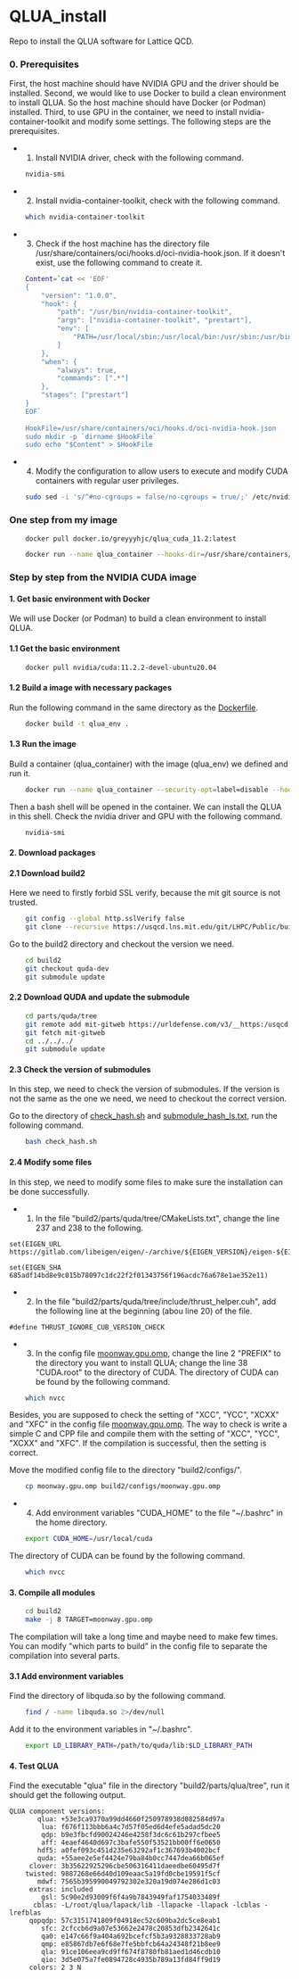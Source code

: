# QLUA_install
Repo to install the QLUA software for Lattice QCD.


### 0. Prerequisites

First, the host machine should have NVIDIA GPU and the driver should be installed. Second, we would like to use Docker to build a clean environment to install QLUA. So the host machine should have Docker (or Podman) installed. Third, to use GPU in the container, we need to install nvidia-container-toolkit and modify some settings. The following steps are the prerequisites.

- 1. Install NVIDIA driver, check with the following command.
```bash
    nvidia-smi
```

- 2. Install nvidia-container-toolkit, check with the following command.
```bash
    which nvidia-container-toolkit
``` 

- 3. Check if the host machine has the directory file /usr/share/containers/oci/hooks.d/oci-nvidia-hook.json. If it doesn't exist, use the following command to create it.
```bash
    Content=`cat << 'EOF'
    {
        "version": "1.0.0",
        "hook": {
            "path": "/usr/bin/nvidia-container-toolkit",
            "args": ["nvidia-container-toolkit", "prestart"],
            "env": [
                "PATH=/usr/local/sbin:/usr/local/bin:/usr/sbin:/usr/bin:/sbin:/bin"
            ]
        },
        "when": {
            "always": true,
            "commands": [".*"]
        },
        "stages": ["prestart"]
    }
    EOF`
    
    HookFile=/usr/share/containers/oci/hooks.d/oci-nvidia-hook.json
    sudo mkdir -p `dirname $HookFile`
    sudo echo "$Content" > $HookFile
```

- 4. Modify the configuration to allow users to execute and modify CUDA containers with regular user privileges.
```bash
    sudo sed -i 's/^#no-cgroups = false/no-cgroups = true/;' /etc/nvidia-container-runtime/config.toml
```


### One step from my image

```bash
    docker pull docker.io/greyyyhjc/qlua_cuda_11.2:latest

    docker run --name qlua_container --hooks-dir=/usr/share/containers/oci/hooks.d/ --runtime=nvidia -it greyyyhjc/qlua_cuda_11.2
```


### Step by step from the NVIDIA CUDA image

#### 1. Get basic environment with Docker
We will use Docker (or Podman) to build a clean environment to install QLUA.

#### 1.1 Get the basic environment
```bash
    docker pull nvidia/cuda:11.2.2-devel-ubuntu20.04
```

#### 1.2 Build a image with necessary packages
Run the following command in the same directory as the [Dockerfile](/Dockerfile).
```bash
    docker build -t qlua_env .
```

#### 1.3 Run the image
Build a container (qlua_container) with the image (qlua_env) we defined and run it.
```bash
    docker run --name qlua_container --security-opt=label=disable --hooks-dir=/usr/share/containers/oci/hooks.d/ --runtime=nvidia -it qlua_env
```

Then a bash shell will be opened in the container. We can install the QLUA in this shell. Check the nvidia driver and GPU with the following command.
```bash
    nvidia-smi
```

#### 2. Download packages

#### 2.1 Download build2
Here we need to firstly forbid SSL verify, because the mit git source is not trusted.
```bash
    git config --global http.sslVerify false
    git clone --recursive https://usqcd.lns.mit.edu/git/LHPC/Public/build2.git
```

Go to the build2 directory and checkout the version we need.
```bash
    cd build2
    git checkout quda-dev
    git submodule update
```

#### 2.2 Download QUDA and update the submodule
```bash
    cd parts/quda/tree
    git remote add mit-gitweb https://urldefense.com/v3/__https:/usqcd.lns.mit.edu/git/LHPC/Public/alien-libs/quda.git
    git fetch mit-gitweb
    cd ../../../
    git submodule update
```

#### 2.3 Check the version of submodules
In this step, we need to check the version of submodules. If the version is not the same as the one we need, we need to checkout the correct version.

Go to the directory of [check_hash.sh](/check_hash.sh) and [submodule_hash_ls.txt](/submodule_hash_ls.txt), run the following command.
```bash
    bash check_hash.sh
```

#### 2.4 Modify some files
In this step, we need to modify some files to make sure the installation can be done successfully.

- 1. In the file "build2/parts/quda/tree/CMakeLists.txt", change the line 237 and 238 to the following.
```
set(EIGEN_URL https://gitlab.com/libeigen/eigen/-/archive/${EIGEN_VERSION}/eigen-${EIGEN_VERSION}.tar.bz2)

set(EIGEN_SHA 685adf14bd8e9c015b78097c1dc22f2f01343756f196acdc76a678e1ae352e11)
```

- 2. In the file "build2/parts/quda/tree/include/thrust_helper.cuh", add the following line at the beginning (abou line 20) of the file.
```
#define THRUST_IGNORE_CUB_VERSION_CHECK
```

- 3. In the config file [moonway.gpu.omp](/moonway.gpu.omp), change the line 2 "PREFIX" to the directory you want to install QLUA; change the line 38 "CUDA.root" to the directory of CUDA. The directory of CUDA can be found by the following command.
```bash
    which nvcc
```

Besides, you are supposed to check the setting of "XCC", "YCC", "XCXX" and "XFC" in the config file [moonway.gpu.omp](/moonway.gpu.omp). The way to check is write a simple C and CPP file and compile them with the setting of "XCC", "YCC", "XCXX" and "XFC". If the compilation is successful, then the setting is correct.

Move the modified config file to the directory "build2/configs/".
```bash
    cp moonway.gpu.omp build2/configs/moonway.gpu.omp
```

- 4. Add environment variables "CUDA_HOME" to the file "~/.bashrc" in the home directory.
```bash
    export CUDA_HOME=/usr/local/cuda
```
The directory of CUDA can be found by the following command.
```bash
    which nvcc
```

#### 3. Compile all modules
```bash
    cd build2
    make -j 8 TARGET=moonway.gpu.omp
```

The compilation will take a long time and maybe need to make few times. You can modify "which parts to build" in the config file to separate the compilation into several parts.

#### 3.1 Add environment variables
Find the directory of libquda.so by the following command.
```bash
    find / -name libquda.so 2>/dev/null
```
Add it to the environment variables in "~/.bashrc".
```bash
    export LD_LIBRARY_PATH=/path/to/quda/lib:$LD_LIBRARY_PATH
```

#### 4. Test QLUA
Find the executable "qlua" file in the directory "build2/parts/qlua/tree", run it should get the following output.
```
QLUA component versions:
       qlua: +53e3ca9370a99dd4660f250978938d082584d97a
        lua: f676f113bbb6a4c7d57f05ed6d4efe5adad5dc20
        qdp: b9e3fbcfd90024246e4258f3dc6c61b297cfbee5
        aff: 4eaef4640d697c3bafe550f53521bb00ff6e0650
       hdf5: a0fef093c451d235e63292af1c367693b4002bcf
       quda: +55aee2e5ef4424e79ba84b0cc7447dea66b065ef
     clover: 3b35622925296cbe506316411daeedbe60495d7f
    twisted: 9887268e66d40d109eaac5a19fd0cbe19591f5cf
       mdwf: 7565b395990049792302e320a19d074e286d1c03
     extras: included
        gsl: 5c90e2d93009f6f4a9b7843949faf1754033489f
      cblas: -L/root/qlua/lapack/lib -llapacke -llapack -lcblas -lrefblas 
     qopqdp: 57c3151741809f04918ec52c609ba2dc5ce8eab1
        sfc: 2cfccb6d9a07e53662e2478c20853dfb2342641c
        qa0: e147c66f9a404a692bcefcf5b3a9328833728ab9
        qmp: e85867db7e6f68e7fe5bbfcb64a24348f21b8ee9
        qla: 91ce106eea9cd9ff674f8780fb81aed1d46cdb10
        qio: 3d5e075a7fe0894728c4935b789a13fd84ff9d19
     colors: 2 3 N
```